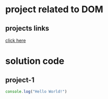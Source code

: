 # project related to DOM

## projects links
[click here]()

# solution code

## project-1

```javascript
console.log("Hello World!")
```